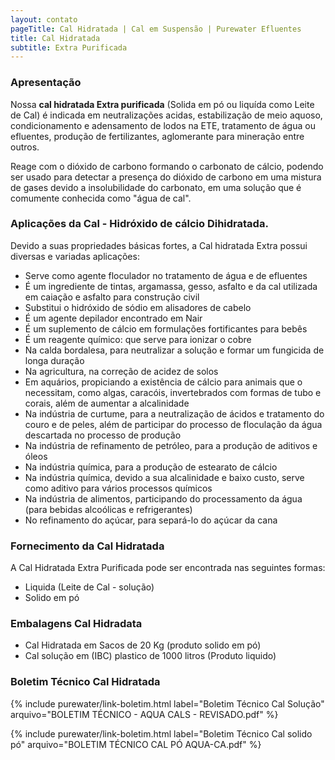 ```yaml
---
layout: contato
pageTitle: Cal Hidratada | Cal em Suspensão | Purewater Efluentes
title: Cal Hidratada
subtitle: Extra Purificada
---
```


### Apresentação 
Nossa **cal hidratada Extra purificada** (Solida em pó ou liquída como Leite de Cal) é indicada em neutralizações acidas, estabilização de meio aquoso, condicionamento e adensamento de lodos na ETE, tratamento de água ou efluentes, produção de fertilizantes, aglomerante para mineração entre outros.

Reage com o dióxido de carbono formando o carbonato de cálcio, podendo ser usado para detectar a presença do dióxido de carbono em uma mistura de gases devido a insolubilidade do carbonato, em uma solução que é comumente conhecida como "água de cal".

### **Aplicações da Cal - Hidróxido de cálcio Dihidratada.**

Devido a suas propriedades básicas fortes, a Cal hidratada Extra possui diversas e variadas aplicações:

- Serve como agente floculador no tratamento de água e de efluentes
- É um ingrediente de tintas, argamassa, gesso, asfalto e da cal utilizada em caiação e asfalto para construção civil
- Substitui o hidróxido de sódio em alisadores de cabelo
- É um agente depilador encontrado em Nair
- É um suplemento de cálcio em formulações fortificantes para bebês
- É um reagente químico: que serve para ionizar o cobre
- Na calda bordalesa, para neutralizar a solução e formar um fungicida de longa duração
- Na agricultura, na correção de acidez de solos
- Em aquários, propiciando a existência de cálcio para animais que o necessitam, como algas, caracóis, invertebrados com formas de      tubo e corais, além de aumentar a alcalinidade
- Na indústria de curtume, para a neutralização de ácidos e tratamento do couro e de peles, além de participar do processo de           floculação da água descartada no processo de produção
- Na indústria de refinamento de petróleo, para a produção de aditivos e óleos
- Na indústria química, para a produção de estearato de cálcio
- Na indústria química, devido a sua alcalinidade e baixo custo, serve como aditivo para vários processos químicos
- Na indústria de alimentos, participando do processamento da água (para bebidas alcoólicas e refrigerantes)
- No refinamento do açúcar, para separá-lo do açúcar da cana

### **Fornecimento da Cal Hidratada**


A Cal Hidratada Extra Purificada pode ser encontrada nas seguintes formas:  

>
- Liquida (Leite de Cal - solução) 
- Solido em pó
>

### **Embalagens Cal Hidradata**

- Cal Hidratada em Sacos de 20 Kg (produto solido em pó)
- Cal solução em (IBC) plastico de 1000 litros (Produto liquido)

### **Boletim Técnico Cal Hidratada**

{% include purewater/link-boletim.html 
   label="Boletim Técnico Cal Solução" 
   arquivo="BOLETIM TÉCNICO - AQUA CALS - REVISADO.pdf" %}
   
{% include purewater/link-boletim.html 
   label="Boletim Técnico Cal solido pó" 
   arquivo="BOLETIM TÉCNICO CAL PÓ AQUA-CA.pdf" %}
   
   
   
